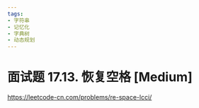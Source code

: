 ```yaml
---
tags:
- 字符串
- 记忆化
- 字典树
- 动态规划
---
```


# 面试题 17.13. 恢复空格 [Medium]

<https://leetcode-cn.com/problems/re-space-lcci/>
